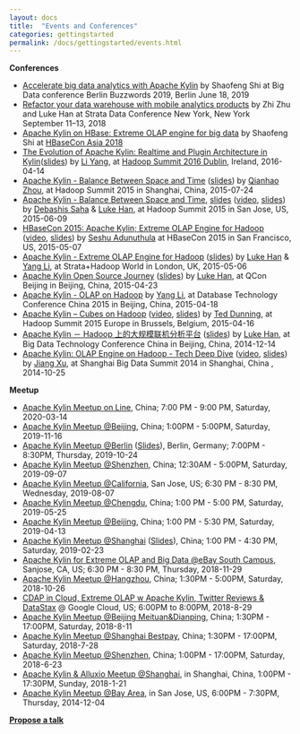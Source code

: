 ```yaml
---
layout: docs
title:  "Events and Conferences"
categories: gettingstarted
permalink: /docs/gettingstarted/events.html
---
```


__Conferences__

* [Accelerate big data analytics with Apache Kylin](https://berlinbuzzwords.de/19/session/accelerate-big-data-analytics-apache-kylin) by Shaofeng Shi at Big Data conference Berlin Buzzwords 2019, Berlin June 18, 2019
* [Refactor your data warehouse with mobile analytics products](https://conferences.oreilly.com/strata/strata-ny/public/schedule/speaker/313314) by Zhi Zhu and Luke Han at Strata Data Conference New York, New York September 11–13, 2018
* [Apache Kylin on HBase: Extreme OLAP engine for big data](https://www.slideshare.net/ShiShaoFeng1/apache-kylin-on-hbase-extreme-olap-engine-for-big-data) by Shaofeng Shi at [HBaseCon Asia 2018](https://hbase.apache.org/hbaseconasia-2018/)
* [The Evolution of Apache Kylin: Realtime and Plugin Architecture in Kylin](https://www.youtube.com/watch?v=n74zvLmIgF0)([slides](http://www.slideshare.net/YangLi43/apache-kylin-15-updates)) by [Li Yang](https://github.com/liyang-gmt8), at [Hadoop Summit 2016 Dublin](http://hadoopsummit.org/dublin/agenda/), Ireland, 2016-04-14
* [Apache Kylin - Balance Between Space and Time](http://www.chinahadoop.com/2015/July/Shanghai/agenda.php) ([slides](http://www.slideshare.net/qhzhou/apache-kylin-china-hadoop-summit-2015-shanghai)) by [Qianhao Zhou](https://github.com/qhzhou), at Hadoop Summit 2015 in Shanghai, China, 2015-07-24
* [Apache Kylin - Balance Between Space and Time](https://www.youtube.com/watch?v=jgvZSFaXPgI), [slides](http://www.slideshare.net/DebashisSaha/apache-kylin-balance-between-space-and-time-hadop-summit-2015) ([video](https://www.youtube.com/watch?v=jgvZSFaXPgI), [slides](http://www.slideshare.net/DebashisSaha/apache-kylin-balance-between-space-and-time-hadop-summit-2015)) by [Debashis Saha](https://twitter.com/debashis_saha) & [Luke Han](https://twitter.com/lukehq), at Hadoop Summit 2015 in San Jose, US, 2015-06-09
* [HBaseCon 2015: Apache Kylin; Extreme OLAP Engine for Hadoop](https://vimeo.com/128152444) ([video](https://vimeo.com/128152444), [slides](http://www.slideshare.net/HBaseCon/ecosystem-session-3b)) by [Seshu Adunuthula](https://twitter.com/SeshuAd) at HBaseCon 2015 in San Francisco, US, 2015-05-07
* [Apache Kylin - Extreme OLAP Engine for Hadoop](http://strataconf.com/big-data-conference-uk-2015/public/schedule/detail/40029) ([slides](http://www.slideshare.net/lukehan/apache-kylin-extreme-olap-engine-for-big-data)) by [Luke Han](https://twitter.com/lukehq) & [Yang Li](https://github.com/liyang-gmt8), at Strata+Hadoop World in London, UK, 2015-05-06
* [Apache Kylin Open Source Journey](http://www.infoq.com/cn/presentations/open-source-journey-of-apache-kylin) ([slides](http://www.slideshare.net/lukehan/apache-kylin-open-source-journey-for-qcon2015-beijing)) by [Luke Han](https://twitter.com/lukehq), at QCon Beijing in Beijing, China, 2015-04-23
* [Apache Kylin - OLAP on Hadoop](http://cio.it168.com/a2015/0418/1721/000001721404.shtml) by [Yang Li](https://github.com/liyang-gmt8), at Database Technology Conference China 2015 in Beijing, China, 2015-04-18
* [Apache Kylin – Cubes on Hadoop](https://www.youtube.com/watch?v=U0SbrVzuOe4) ([video](https://www.youtube.com/watch?v=U0SbrVzuOe4), [slides](http://www.slideshare.net/Hadoop_Summit/apache-kylin-cubes-on-hadoop)) by [Ted Dunning](https://twitter.com/ted_dunning), at Hadoop Summit 2015 Europe in Brussels, Belgium, 2015-04-16
* [Apache Kylin － Hadoop 上的大规模联机分析平台](http://bdtc2014.hadooper.cn/m/zone/bdtc_2014/schedule3) ([slides](http://www.slideshare.net/lukehan/apache-kylin-big-data-technology-conference-2014-beijing-v2)) by [Luke Han](https://twitter.com/lukehq), at Big Data Technology Conference China in Beijing, China, 2014-12-14
* [Apache Kylin: OLAP Engine on Hadoop - Tech Deep Dive](http://v.csdn.hudong.com/s/article.html?arcid=15820707) ([video](http://v.csdn.hudong.com/s/article.html?arcid=15820707), [slides](http://www.slideshare.net/XuJiang2/kylin-hadoop-olap-engine)) by [Jiang Xu](https://www.linkedin.com/pub/xu-jiang/4/5a8/230), at Shanghai Big Data Summit 2014 in Shanghai, China , 2014-10-25

__Meetup__

* [Apache Kylin Meetup on Line](https://mp.weixin.qq.com/s/KOCZNhInrJNDLXp5nD9V2w), China; 7:00 PM - 9:00 PM, Saturday, 2020-03-14
* [Apache Kylin Meetup @Beijing](https://www.huodongxing.com/event/2516174942311), China; 1:00PM - 5:00PM, Saturday, 2019-11-16
* [Apache Kylin Meetup @Berlin](https://www.meetup.com/Apache-Kylin-Meetup-Berlin/events/264945114) ([Slides](https://www.slideshare.net/ssuser931288/presentations)), Berlin, Germany; 7:00PM - 8:30PM, Thursday, 2019-10-24
* [Apache Kylin Meetup @Shenzhen](https://www.huodongxing.com/event/3506680147611), China; 12:30AM - 5:00PM, Saturday, 2019-09-07
* [Apache Kylin Meetup @California](https://www.meetup.com/Apache-Kylin/events/263433976), San Jose, US; 6:30 PM - 8:30 PM, Wednesday, 2019-08-07
* [Apache Kylin Meetup @Chengdu](https://www.huodongxing.com/event/4489409598500), China; 1:00 PM - 5:00 PM, Saturday, 2019-05-25
* [Apache Kylin Meetup @Beijing](https://www.huodongxing.com/event/7484371439700), China; 1:00 PM - 5:30 PM, Saturday, 2019-04-13
* [Apache Kylin Meetup @Shanghai](http://www.huodongxing.com/event/4476570217900) ([Slides](https://kyligence.io/zh/resource/case-study-zh/)), China; 1:00 PM - 4:30 PM, Saturday, 2019-02-23 
* [Apache Kylin for Extreme OLAP and Big Data @eBay South Campus](https://www.eventbrite.com/e/thursday-nov-29-meetup-apache-kylin-for-extreme-olap-and-big-data-tickets-52275347973?aff=estw), Sanjose, CA, US; 6:30 PM - 8:30 PM, Thursday, 2018-11-29 
* [Apache Kylin Meetup @Hangzhou](http://www.huodongxing.com/event/7461326621900), China; 1:30PM - 5:00PM, Saturday, 2018-10-26
* [CDAP in Cloud, Extreme OLAP w Apache Kylin, Twitter Reviews & DataStax](https://www.meetup.com/BigDataApps/events/253429041/) @ Google Cloud, US; 6:00PM to 8:00PM, 2018-8-29
* [Apache Kylin Meetup @Beijing Meituan&Dianping](http://www.huodongxing.com/event/7452131278400), China; 1:30PM - 17:00PM, Saturday, 2018-8-11
* [Apache Kylin Meetup @Shanghai Bestpay](http://www.huodongxing.com/event/2449364807100?td=4222685755750), China; 1:30PM - 17:00PM, Saturday, 2018-7-28
* [Apache Kylin Meetup @Shenzhen](http://cn.mikecrm.com/rjqPLom), China; 1:00PM - 17:00PM, Saturday, 2018-6-23
* [Apache Kylin & Alluxio Meetup @Shanghai](http://huiyi.csdn.net/activity/product/goods_list?project_id=3746), in Shanghai, China, 1:00PM - 17:30PM, Sunday, 2018-1-21
* [Apache Kylin Meetup @Bay Area](http://www.meetup.com/Cloud-at-ebayinc/events/218914395/), in San Jose, US, 6:00PM - 7:30PM, Thursday, 2014-12-04

[__Propose a talk__](http://kyligence-apache-kylin.mikecrm.com/SJFewHC)

